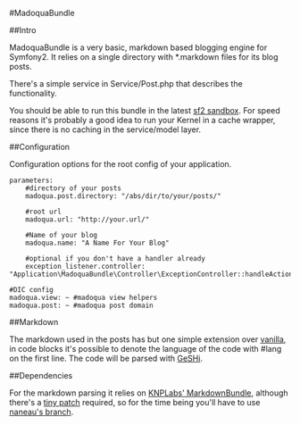 #MadoquaBundle

##Intro

MadoquaBundle is a very basic, markdown based blogging engine for Symfony2. It relies on a single directory with *.markdown files for its blog posts.

There's a simple service in Service/Post.php that describes the functionality.

You should be able to run this bundle in the latest [sf2 sandbox](http://symfony-reloaded.org/code). For speed reasons it's probably a good idea to run your Kernel in a cache wrapper, since there is no caching in the service/model layer.

##Configuration

Configuration options for the root config of your application.

    parameters:
        #directory of your posts
        madoqua.post.directory: "/abs/dir/to/your/posts/"
        
        #root url 
        madoqua.url: "http://your.url/"
        
        #Name of your blog
        madoqua.name: "A Name For Your Blog"
        
        #optional if you don't have a handler already
        exception_listener.controller: "Application\MadoquaBundle\Controller\ExceptionController::handleAction" 
    
    #DIC config
    madoqua.view: ~ #madoqua view helpers
    madoqua.post: ~ #madoqua post domain

##Markdown

The markdown used in the posts has but one simple extension over [vanilla](http://daringfireball.net/projects/markdown/), in code blocks it's possible to denote the language of the code with #lang on the first line. The code will be parsed with [GeSHi](http://qbnz.com/highlighter/).

##Dependencies

For the markdown parsing it relies on [KNPLabs' MarkdownBundle](http://github.com/knplabs/MarkdownBundle), although there's a [tiny patch](http://github.com/naneau/MarkdownBundle/commit/566384f1c4866808c0e1086e5f37d510485f7f38) required, so for the time being you'll have to use [naneau's branch](http://github.com/naneau/MarkdownBundle).